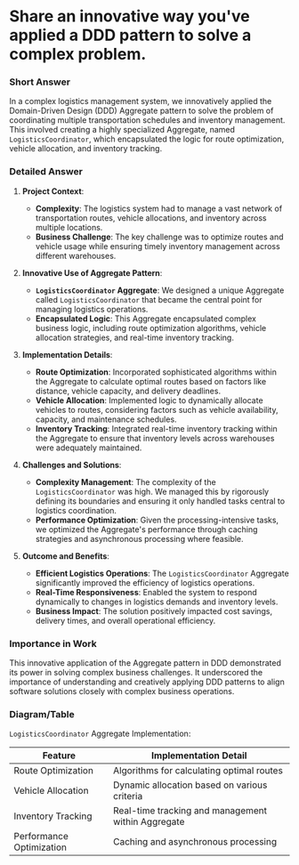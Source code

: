 # Share an innovative way you've applied a DDD pattern to solve a complex problem.

### Short Answer
In a complex logistics management system, we innovatively applied the Domain-Driven Design (DDD) Aggregate pattern to solve the problem of coordinating multiple transportation schedules and inventory management. This involved creating a highly specialized Aggregate, named `LogisticsCoordinator`, which encapsulated the logic for route optimization, vehicle allocation, and inventory tracking.

### Detailed Answer
1. **Project Context**:
    - **Complexity**: The logistics system had to manage a vast network of transportation routes, vehicle allocations, and inventory across multiple locations.
    - **Business Challenge**: The key challenge was to optimize routes and vehicle usage while ensuring timely inventory management across different warehouses.

2. **Innovative Use of Aggregate Pattern**:
    - **`LogisticsCoordinator` Aggregate**: We designed a unique Aggregate called `LogisticsCoordinator` that became the central point for managing logistics operations.
    - **Encapsulated Logic**: This Aggregate encapsulated complex business logic, including route optimization algorithms, vehicle allocation strategies, and real-time inventory tracking.

3. **Implementation Details**:
    - **Route Optimization**: Incorporated sophisticated algorithms within the Aggregate to calculate optimal routes based on factors like distance, vehicle capacity, and delivery deadlines.
    - **Vehicle Allocation**: Implemented logic to dynamically allocate vehicles to routes, considering factors such as vehicle availability, capacity, and maintenance schedules.
    - **Inventory Tracking**: Integrated real-time inventory tracking within the Aggregate to ensure that inventory levels across warehouses were adequately maintained.

4. **Challenges and Solutions**:
    - **Complexity Management**: The complexity of the `LogisticsCoordinator` was high. We managed this by rigorously defining its boundaries and ensuring it only handled tasks central to logistics coordination.
    - **Performance Optimization**: Given the processing-intensive tasks, we optimized the Aggregate's performance through caching strategies and asynchronous processing where feasible.

5. **Outcome and Benefits**:
    - **Efficient Logistics Operations**: The `LogisticsCoordinator` Aggregate significantly improved the efficiency of logistics operations.
    - **Real-Time Responsiveness**: Enabled the system to respond dynamically to changes in logistics demands and inventory levels.
    - **Business Impact**: The solution positively impacted cost savings, delivery times, and overall operational efficiency.

### Importance in Work
This innovative application of the Aggregate pattern in DDD demonstrated its power in solving complex business challenges. It underscored the importance of understanding and creatively applying DDD patterns to align software solutions closely with complex business operations.

### Diagram/Table
`LogisticsCoordinator` Aggregate Implementation:

| Feature               | Implementation Detail                           |
|-----------------------|-------------------------------------------------|
| Route Optimization    | Algorithms for calculating optimal routes       |
| Vehicle Allocation    | Dynamic allocation based on various criteria    |
| Inventory Tracking    | Real-time tracking and management within Aggregate |
| Performance Optimization | Caching and asynchronous processing           |